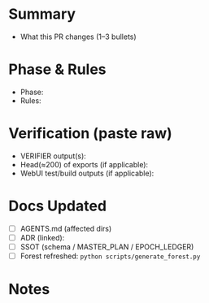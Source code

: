 # Summary
- What this PR changes (1–3 bullets)

# Phase & Rules
- Phase: <!-- e.g., Phase 5 (PR-017) -->
- Rules: <!-- e.g., 000,006,013,021,022,025,026-029 -->

# Verification (paste raw)
- VERIFIER output(s):
- Head(≈200) of exports (if applicable):
- WebUI test/build outputs (if applicable):

# Docs Updated
- [ ] AGENTS.md (affected dirs)
- [ ] ADR (linked):
- [ ] SSOT (schema / MASTER_PLAN / EPOCH_LEDGER)
- [ ] Forest refreshed: `python scripts/generate_forest.py`

# Notes
